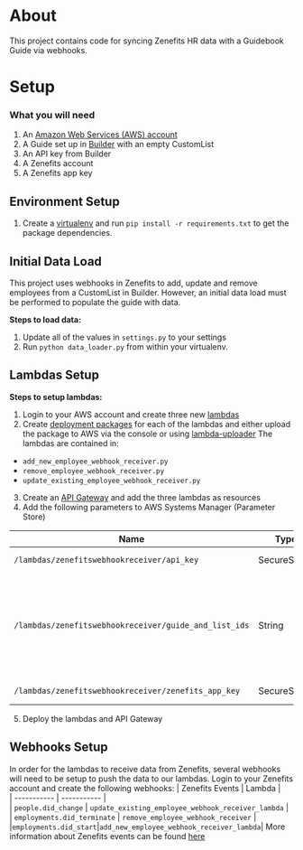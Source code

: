# About
This project contains code for syncing Zenefits HR data with a Guidebook Guide via webhooks.

# Setup
### What you will need
1. An [Amazon Web Services (AWS) account](https://aws.amazon.com/)
2. A Guide set up in [Builder](https://builder.guidebook.com/) with an empty CustomList
3. An API key from Builder
4. A Zenefits account
5. A Zenefits app key

## Environment Setup
1. Create a [virtualenv](https://virtualenv.pypa.io/en/stable/) and run `pip install -r requirements.txt` to get the package dependencies.

## Initial Data Load
This project uses webhooks in Zenefits to add, update and remove employees from a CustomList in Builder.  However, an initial data load must be performed to populate the guide with data.

**Steps to load data:**
1. Update all of the values in `settings.py` to your settings
2. Run `python data_loader.py` from within your virtualenv.

## Lambdas Setup
**Steps to setup lambdas:**
1. Login to your AWS account and create three new [lambdas](https://docs.aws.amazon.com/lambda/latest/dg/lambda-python.html) 
2. Create [deployment packages](https://docs.aws.amazon.com/lambda/latest/dg/python-package-create.html#python-package-create-with-dependency) for each of the lambdas and either upload the package to AWS via the console or using [lambda-uploader](https://github.com/rackerlabs/lambda-uploader)
The lambdas are contained in:
 - `add_new_employee_webhook_receiver.py`
 - `remove_employee_webhook_receiver.py`
 - `update_existing_employee_webhook_receiver.py`
3. Create an [API Gateway](https://aws.amazon.com/api-gateway/) and add the three lambdas as resources
4. Add the following parameters to AWS Systems Manager (Parameter Store)

| Name | Type | Value |
| ----------- | ----------- | ----------- |
| `/lambdas/zenefitswebhookreceiver/api_key` | SecureString| Your Builder API key |
| `/lambdas/zenefitswebhookreceiver/guide_and_list_ids` | String | List of guide and custom list ids to update in Builder, ex: (<guide1_id>, <list1_id>), (<guide2_id>, <list2_id>)|
| `/lambdas/zenefitswebhookreceiver/zenefits_app_key` | SecureString | Your Zenefits App Key |
5. Deploy the lambdas and API Gateway


## Webhooks Setup
In order for the lambdas to receive data from Zenefits, several webhooks will need to be setup to push the data to our lambdas.
Login to your Zenefits account and create the following webhooks:
| Zenefits Events | Lambda |  
| ----------- | ----------- |  
| `people.did_change` | `update_existing_employee_webhook_receiver_lambda` |  
| `employments.did_terminate` | `remove_employee_webhook_receiver` |
|`employments.did_start`|`add_new_employee_webhook_receiver_lambda`|
More information about Zenefits events can be found [here](https://developers.zenefits.com/docs/events)


